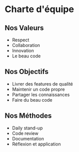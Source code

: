 # Charte d'équipe

## Nos Valeurs

- Respect
- Collaboration
- Innovation
- Le beau code

## Nos Objectifs

- Livrer des features de qualité
- Maintenir un code propre
- Partager les connaissances
- Faire du beau code

## Nos Méthodes

- Daily stand-up
- Code review
- Documentation
- Réflexion et application